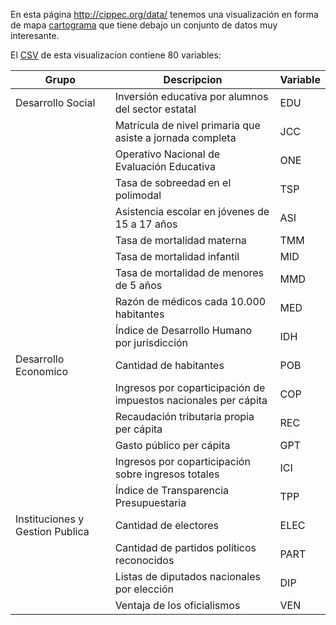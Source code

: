 En esta página http://cippec.org/data/ tenemos una visualización en forma de mapa  [cartograma](https://es.wikipedia.org/wiki/Cartograma) que tiene debajo un conjunto de datos muy interesante.

El [CSV](http://cippec.org/data/data/cippec.csv) de esta visualizacion contiene 80 variables:

Grupo | Descripcion | Variable
--- | --- | ---
| Desarrollo Social	| Inversión educativa por alumnos del sector estatal | EDU
| 	| Matrícula de nivel primaria que asiste a jornada completa	| JCC
| 	| Operativo Nacional de Evaluación Educativa	| ONE
| 	| Tasa de sobreedad en el polimodal	| TSP
| 	| Asistencia escolar en jóvenes de 15 a 17 años	| ASI
| 	| Tasa de mortalidad materna	| TMM
| 	| Tasa de mortalidad infantil	| MID
| 	| Tasa de mortalidad de menores de 5 años 	| MMD
| 	| Razón de médicos cada 10.000 habitantes	| MED
| 	| Índice de Desarrollo Humano por jurisdicción	| IDH
| Desarrollo Economico | Cantidad de habitantes	| POB
| 	| Ingresos por coparticipación de impuestos nacionales per cápita	| COP
| 	| Recaudación tributaria propia per cápita	| REC
| 	| Gasto público per cápita	| GPT
| 	| Ingresos por coparticipación sobre ingresos totales	| ICI
| 	| Índice de Transparencia Presupuestaria | TPP
| Instituciones y Gestion Publica |	Cantidad de electores	| ELEC
| 	| Cantidad de partidos políticos reconocidos	| PART
| 	| Listas de diputados nacionales por elección	| DIP
| 	| Ventaja de los oficialismos	| VEN
